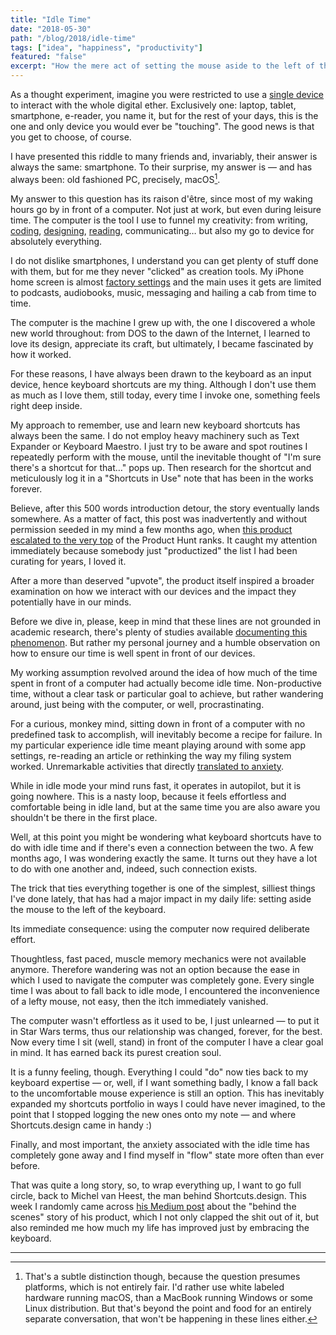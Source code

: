 ```yaml
---
title: "Idle Time"
date: "2018-05-30"
path: "/blog/2018/idle-time"
tags: ["idea", "happiness", "productivity"]
featured: "false"
excerpt: "How the mere act of setting the mouse aside to the left of the keyboard completely changed the relationship with my computer, forever."
---
```


As a thought experiment, imagine you were restricted to use a [single device](/blog/2014/ultimate-device) to interact with the whole digital ether. Exclusively one: laptop, tablet, smartphone, e-reader, you name it, but for the rest of your days, this is the one and only device you would ever be "touching". The good news is that you get to choose, of course.

I have presented this riddle to many friends and, invariably, their answer is always the same: smartphone. To their surprise, my answer is — and has always been: old fashioned PC, precisely, macOS[^1].

My answer to this question has its raison d'être, since most of my waking hours go by in front of a computer. Not just at work, but even during leisure time. The computer is the tool I use to funnel my creativity: from writing, [coding](/blog/2016/ironhack-experience), [designing](/blog/2016/designer), [reading](/tags/books), communicating… but also my go to device for absolutely everything.

I do not dislike smartphones, I understand you can get plenty of stuff done with them, but for me they never "clicked" as creation tools. My iPhone home screen is almost [factory settings](/blog/2016/little-hacks) and the main uses it gets are limited to podcasts, audiobooks, music, messaging and hailing a cab from time to time.

The computer is the machine I grew up with, the one I discovered a whole new world throughout: from DOS to the dawn of the Internet, I learned to love its design, appreciate its craft, but ultimately, I became fascinated by how it worked.

For these reasons, I have always been drawn to the keyboard as an input device, hence keyboard shortcuts are my thing. Although I don't use them as much as I love them, still today, every time I invoke one, something feels right deep inside.

My approach to remember, use and learn new keyboard shortcuts has always been the same. I do not employ heavy machinery such as Text Expander or Keyboard Maestro. I just try to be aware and spot routines I repeatedly perform with the mouse, until the inevitable thought of "I'm sure there's a shortcut for that…" pops up. Then research for the shortcut and meticulously log it in a "Shortcuts in Use" note that has been in the works forever.

Believe, after this 500 words introduction detour, the story eventually lands somewhere. As a matter of fact, this post was inadvertently and without permission seeded in my mind a few months ago, when [this product](https://shortcuts.design) [escalated to the very top](https://www.producthunt.com/posts/shortcuts-design) of the Product Hunt ranks. It caught my attention immediately because somebody just "productized" the list I had been curating for years, I loved it.

After a more than deserved "upvote", the product itself inspired a broader examination on how we interact with our devices and the impact they potentially have in our minds.

Before we dive in, please, keep in mind that these lines are not grounded in academic research, there's plenty of studies available [documenting this phenomenon](https://humanetech.com). But rather my personal journey and a humble observation on how to ensure our time is well spent in front of our devices.

My working assumption revolved around the idea of how much of the time spent in front of a computer had actually become idle time. Non-productive time, without a clear task or particular goal to achieve, but rather wandering around, just being with the computer, or well, procrastinating.

For a curious, monkey mind, sitting down in front of a computer with no predefined task to accomplish, will inevitably become a recipe for failure. In my particular experience idle time meant playing around with some app settings, re-reading an article or rethinking the way my filing system worked. Unremarkable activities that directly [translated to anxiety](http://science.sciencemag.org/content/330/6006/932).

While in idle mode your mind runs fast, it operates in autopilot, but it is going nowhere. This is a nasty loop, because it feels effortless and comfortable being in idle land, but at the same time you are also aware you shouldn't be there in the first place.

Well, at this point you might be wondering what keyboard shortcuts have to do with idle time and if there's even a connection between the two. A few months ago, I was wondering exactly the same. It turns out they have a lot to do with one another and, indeed, such connection exists.

The trick that ties everything together is one of the simplest, silliest things I've done lately, that has had a major impact in my daily life: setting aside the mouse to the left of the keyboard.

Its immediate consequence: using the computer now required deliberate effort.

Thoughtless, fast paced, muscle memory mechanics were not available anymore. Therefore wandering was not an option because the ease in which I used to navigate the computer was completely gone. Every single time I was about to fall back to idle mode, I encountered the inconvenience of a lefty mouse, not easy, then the itch immediately vanished.

The computer wasn't effortless as it used to be, I just unlearned — to put it in Star Wars terms, thus our relationship was changed, forever, for the best. Now every time I sit (well, stand) in front of the computer I have a clear goal in mind. It has earned back its purest creation soul.

It is a funny feeling, though. Everything I could "do" now ties back to my keyboard expertise — or, well, if I want something badly, I know a fall back to the uncomfortable mouse experience is still an option. This has inevitably expanded my shortcuts portfolio in ways I could have never imagined, to the point that I stopped logging the new ones onto my note — and where Shortcuts.design came in handy :)

Finally, and most important, the anxiety associated with the idle time has completely gone away and I find myself in "flow" state more often than ever before.

That was quite a long story, so, to wrap everything up, I want to go full circle, back to Michel van Heest, the man behind Shortcuts.design. This week I randomly came across [his Medium post](https://blog.prototypr.io/shortcuts-design-from-mvp-to-1-on-product-hunt-b73424a7e3c9) about the "behind the scenes" story of his product, which I not only clapped the shit out of it, but also reminded me how much my life has improved just by embracing the keyboard.

---
[^1]: That's a subtle distinction though, because the question presumes platforms, which is not entirely fair. I'd rather use white labeled hardware running macOS, than a MacBook running Windows or some Linux distribution. But that's beyond the point and food for an entirely separate conversation, that won't be happening in these lines either.
